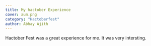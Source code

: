 ```yaml
---
title: My hactober Experience
cover: aum.png
category: "Hactoberfest"
author: Abhay Ajith
---
```


Hactober Fest was a great experience for me. It was very intersting.
